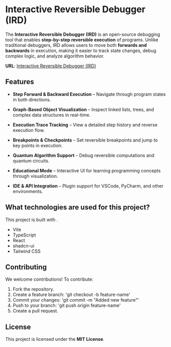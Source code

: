 # Interactive Reversible Debugger (IRD)

The **Interactive Reversible Debugger (IRD)** is an open-source debugging tool that enables **step-by-step reversible execution** of programs. Unlike traditional debuggers, IRD allows users to move both **forwards and backwards** in execution, making it easier to track state changes, debug complex logic, and analyze algorithm behavior.

**URL**: [Interactive Reversible Debugger (IRD)](https://reversible-execution-lab.lovable.app/project)

## Features

- **Step Forward & Backward Execution** – Navigate through program states in both directions.

- **Graph-Based Object Visualization** – Inspect linked lists, trees, and complex data structures in real-time.

- **Execution Trace Tracking** – View a detailed step history and reverse execution flow.

- **Breakpoints & Checkpoints** – Set reversible breakpoints and jump to key points in execution.

- **Quantum Algorithm Support** – Debug reversible computations and quantum circuits.

- **Educational Mode** – Interactive UI for learning programming concepts through visualization.

- **IDE & API Integration** – Plugin support for VSCode, PyCharm, and other environments.

## What technologies are used for this project?

This project is built with .

- Vite
- TypeScript
- React
- shadcn-ui
- Tailwind CSS

## Contributing

We welcome contributions! To contribute:
1. Fork the repository.
2. Create a feature branch: 'git checkout -b feature-name'
3. Commit your changes: 'git commit -m "Added new feature"'
4. Push to your branch: 'git push origin feature-name'
5. Create a pull request.

## License

This project is licensed under the **MIT License**.
